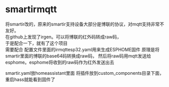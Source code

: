 # smartirmqtt  
将smartir改的，原来的smartir支持设备大部分是博联的协议，对mqtt支持非常不友好。    
在github上发现了irgen。可以将博联的红外码转成raw码，  
于是配合一下，就有了这个项目  
需要配合  配置文件里面的irmqttesp32.yaml用来生成ESPHOME固件
原理是将smartir里面的博联的base64码转换成raw码，
然后将raw码用mqtt发送给esphome。esphome将收到的raw码作为红外发送出去  

smartir.yaml放homeassistant里面
将插件放到custom_components目录下面，重启hass就能看到固件了  
